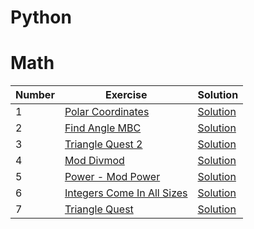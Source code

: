 # Python
# Math

| Number | Exercise | Solution           |
| --- | --- |--------------------|
| 1 | [Polar Coordinates](https://www.hackerrank.com/challenges/polar-coordinates) | [Solution](041.py) |
| 2 | [Find Angle MBC](https://www.hackerrank.com/challenges/find-angle) | [Solution](042.py) |
| 3 | [Triangle Quest 2](https://www.hackerrank.com/challenges/triangle-quest-2) | [Solution](043.py) |
| 4 | [Mod Divmod](https://www.hackerrank.com/challenges/python-mod-divmod) | [Solution](044.py) |
| 5 | [Power - Mod Power](https://www.hackerrank.com/challenges/python-power-mod-power) | [Solution](045.py) |
| 6 | [Integers Come In All Sizes](https://www.hackerrank.com/challenges/python-integers-come-in-all-sizes) | [Solution](046.py) |
| 7 | [Triangle Quest](https://www.hackerrank.com/challenges/python-quest-1) | [Solution](047.py) |
